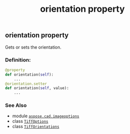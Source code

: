 ﻿---
title: orientation property
second_title: Aspose.CAD for Python via .NET API References
description: 
type: docs
weight: 320
url: /python-net/aspose.cad.imageoptions/tiffoptions/orientation/
is_root: false
---

## orientation property


Gets or sets the orientation.
### Definition:
```python
@property
def orientation(self):
    ...
@orientation.setter
def orientation(self, value):
    ...
```

### See Also
* module [`aspose.cad.imageoptions`](../../)
* class [`TiffOptions`](/cad/python-net/aspose.cad.imageoptions/tiffoptions)
* class [`TiffOrientations`](/cad/python-net/aspose.cad.fileformats.tiff.enums/tifforientations)
